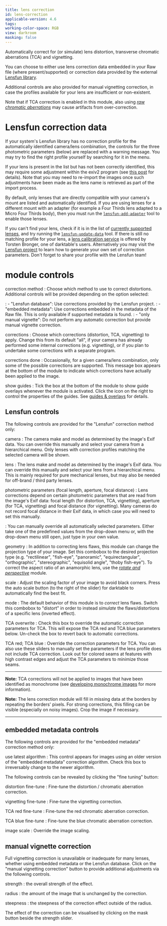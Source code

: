 ```yaml
---
title: lens correction
id: lens-correction
applicable-version: 4.6
tags: 
working-color-space: RGB
view: darkroom
masking: false
---
```


Automatically correct for (or simulate) lens distortion, transverse chromatic aberrations (TCA) and vignetting.

You can choose to either use lens correction data embedded in your Raw file (where present/supported) or correction data provided by the external [Lensfun library](https://lensfun.github.io/).

Additional controls are also provided for manual vignetting correction, in case the profiles available for your lens are insufficient or non-existent.

Note that if TCA correction is enabled in this module, also using [_raw chromatic aberrations_](./raw-chromatic-aberrations.md) may cause artifacts from over-correction. 

# Lensfun correction data

If your system's Lensfun library has no correction profile for the automatically identified camera/lens combination, the controls for the three photometric parameters (below) are replaced with a warning message. You may try to find the right profile yourself by searching for it in the menu. 

If your lens is present in the list but has not been correctly identified, this may require some adjustment within the exiv2 program (see [this post](https://dev.exiv2.org/boards/3/topics/2854) for details). Note that you may need to re-import the images once such adjustments have been made as the lens name is retrieved as part of the import process.

By default, only lenses that are directly compatible with your camera's mount are listed and automatically identified. If you are using lenses for a different mount with an adapter (for example a Four Thirds lens adapted to a Micro Four Thirds body), then you must run the [`lensfun-add-adapter`](https://lensfun.github.io/manual/v0.3.2/lensfun-add-adapter.html) tool to enable those lenses.

If you can't find your lens, check if it is in the list of [currently supported lenses](https://lensfun.github.io/lenslist/), and try running the [`lensfun-update-data`](https://lensfun.github.io/manual/v0.3.2/lensfun-update-data.html) tool. If there is still no matching profile for your lens, a [lens calibration service](https://www.darktable.org/2013/07/have-your-lens-calibrated/) is offered by Torsten Bronger, one of darktable's users. Alternatively you may visit the [Lensfun project](https://lensfun.github.io/lenslist/) to learn how to generate your own set of correction parameters. Don't forget to share your profile with the Lensfun team!

# module controls

correction method
: Choose which method to use to correct distortions. Additional controls will be provided depending on the option selected:

: - "Lensfun database": Use corrections provided by the Lensfun project.
: - "embedded metadata": Use corrections embedded in the metadata of the Raw file. This is only available if supported metadata is found.
: - "only manual vignette": Do not perform any automatic correction but provide manual vignette correction.

corrections
: Choose which corrections (distortion, TCA, vignetting) to apply. Change this from its default "all", if your camera has already performed some internal corrections (e.g. vignetting), or if you plan to undertake some corrections with a separate program.

corrections done
: Occasionally, for a given camera/lens combination, only some of the possible corrections are supported. This message box appears at the bottom of the module to indicate which corrections have actually been applied to the image.

show guides
: Tick the box at the bottom of the module to show guide overlays whenever the module is activated. Click the icon on the right to control the properties of the guides. See [guides & overlays](../utility-modules/darkroom/guides-overlays.md) for details.

## Lensfun controls

The following controls are provided for the "Lensfun" correction method only:

camera
: The camera make and model as determined by the image's Exif data. You can override this manually and select your camera from a hierarchical menu. Only lenses with correction profiles matching the selected camera will be shown.

lens
: The lens make and model as determined by the image's Exif data. You can override this manually and select your lens from a hierarchical menu. This is mainly required for pure mechanical lenses, but may also be needed for off-brand / third party lenses. 

photometric parameters (focal length, aperture, focal distance)
: Lens corrections depend on certain photometric parameters that are read from the image's Exif data: focal length (for distortion, TCA, vignetting), aperture (for TCA, vignetting) and focal distance (for vignetting). Many cameras do not record focal distance in their Exif data, in which case you will need to set this manually.

: You can manually override all automatically selected parameters. Either take one of the predefined values from the drop-down menu or, with the drop-down menu still open, just type in your own value.

geometry
: In addition to correcting lens flaws, this module can change the projection type of your image. Set this combobox to the desired projection type (e.g. "rectilinear", "fish-eye", "panoramic", "equirectangular", "orthographic", "stereographic", "equisolid angle", "thoby fish-eye").  To correct the aspect ratio of an anamorphic lens, use the [_rotate and perspective_](./rotate-perspective.md) module.

scale
: Adjust the scaling factor of your image to avoid black corners. Press the auto scale button (to the right of the slider) for darktable to automatically find the best fit.

mode
: The default behavior of this module is to _correct_ lens flaws. Switch this combobox to "distort" in order to instead _simulate_ the flaws/distortions of a specific lens (inverted effect).

TCA overwrite
: Check this box to override the automatic correction parameters for TCA. This will expose the TCA red and TCA blue parameters below. Un-check the box to revert back to automatic corrections.

TCA red; TCA blue
: Override the correction parameters for TCA. You can also use these sliders to manually set the parameters if the lens profile does not include TCA correction. Look out for colored seams at features with high contrast edges and adjust the TCA parameters to minimize those seams.

---

**Note:** TCA corrections will not be applied to images that have been identified as monochrome (see [developing monochrome images](../../guides-tutorials/monochrome.md) for more information).

**Note:** The lens correction module will fill in missing data at the borders by repeating the borders' pixels. For strong corrections, this filling can be visible (especially on noisy images). Crop the image if necessary.

---

## embedded metadata controls

The following controls are provided for the "embedded metadata" correction method only:

use latest algorithm
: This control appears for images using an older version of the "embedded metadata" correction algorithm. Check this box to irreversably change to the newer algorithm.

The following controls can be revealed by clicking the "fine tuning" button:

distortion fine-tune
: Fine-tune the distortion / chromatic aberration correction.

vignetting fine-tune
: Fine-tune the vignetting correction.

TCA red fine-tune
: Fine-tune the red chromatic aberration correction.

TCA blue fine-tune
: Fine-tune the blue chromatic aberration correction.

image scale
: Override the image scaling.

## manual vignette correction

Full vignetting correction is unavailable or inadequate for many lenses, whether using embedded metadata or the Lensfun database. Click on the "manual vignetting correction" button to provide additional adjustments via the following controls.

strength
: the overall strength of the effect.

radius
: the amount of the image that is unchanged by the correction.

steepness
: the steepness of the correction effect outside of the radius.

The effect of the correction can be visualised by clicking on the mask button beside the strength slider.
